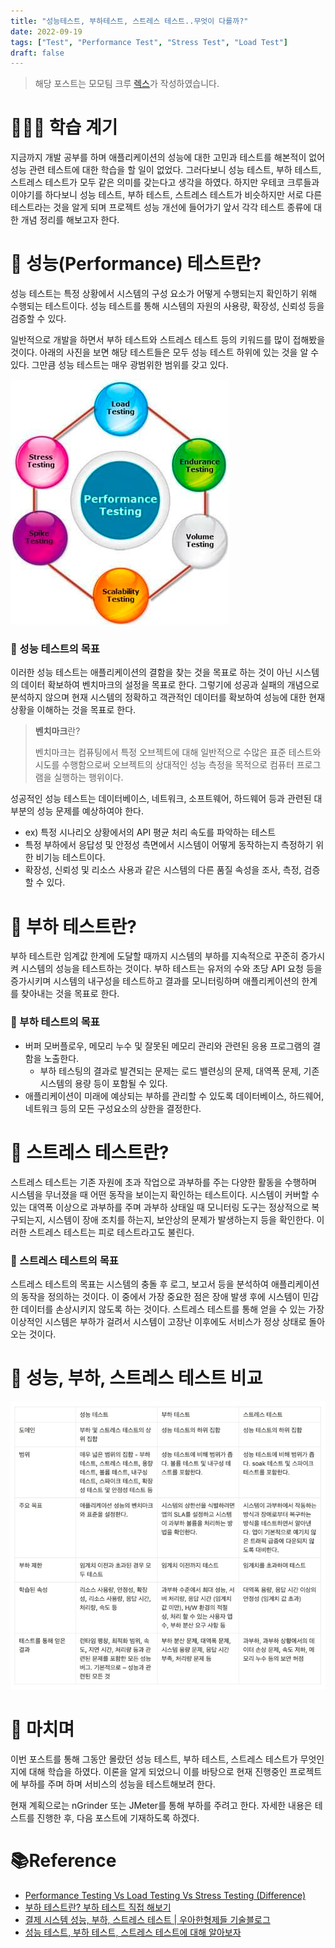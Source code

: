 ```yaml
---
title: "성능테스트, 부하테스트, 스트레스 테스트..무엇이 다를까?"
date: 2022-09-19
tags: ["Test", "Performance Test", "Stress Test", "Load Test"]
draft: false
---
```


> 해당 포스트는 모모팀 크루 [렉스](https://github.com/Seongwon97)가 작성하였습니다.

# 🧑🏻‍💻 학습 계기

지금까지 개발 공부를 하며 애플리케이션의 성능에 대한 고민과 테스트를 해본적이 없어 성능 관련 테스트에 대한 학습을 할 일이 없었다. 그러다보니 성능 테스트, 부하 테스트, 스트레스 테스트가 모두 같은 의미를 갖는다고 생각을 하였다. 하지만 우테코 크루들과 이야기를 하다보니 성능 테스트, 부하 테스트, 스트레스 테스트가 비슷하지만 서로 다른 테스트라는 것을 알게 되며 프로젝트 성능 개선에 들어가기 앞서 각각 테스트 종류에 대한 개념 정리를 해보고자 한다.

# 🧐 성능(Performance) 테스트란?

성능 테스트는 특정 상황에서 시스템의 구성 요소가 어떻게 수행되는지 확인하기 위해 수행되는 테스트이다. 성능 테스트를 통해 시스템의 자원의 사용량, 확장성, 신뢰성 등을 검증할 수 있다.

일반적으로 개발을 하면서 부하 테스트와 스트레스 테스트 등의 키워드를 많이 접해봤을 것이다. 아래의 사진을 보면 해당 테스트들은 모두 성능 테스트 하위에 있는 것을 알 수 있다. 그만큼 성능 테스트는 매우 광범위한 범위를 갖고 있다.

![Untitled](image/20220919-성능테스트-부하테스트-스트레스테스트란/img_1.png)

### 🚀 성능 테스트의 목표

이러한 성능 테스트는 애플리케이션의 결함을 찾는 것을 목표로 하는 것이 아닌 시스템의 데이터 확보하여 벤치마크의 설정을 목표로 한다. 그렇기에 성공과 실패의 개념으로 분석하지 않으며 현재 시스템의 정확하고 객관적인 데이터를 확보하여 성능에 대한 현재 상황을 이해하는 것을 목표로 한다.

> **벤치마크**란?
>
>
> 벤치마크는 컴퓨팅에서 특정 오브젝트에 대해 일반적으로 수많은 표준 테스트와 시도를 수행함으로써 오브젝트의 상대적인 성능 측정을 목적으로 컴퓨터 프로그램을 실행하는 행위이다.
>

성공적인 성능 테스트는 데이터베이스, 네트워크, 소프트웨어, 하드웨어 등과 관련된 대부분의 성능 문제를 예상하여야 한다.

- ex) 특정 시나리오 상황에서의 API 평균 처리 속도를 파악하는 테스트
- 특정 부하에서 응답성 및 안정성 측면에서 시스템이 어떻게 동작하는지 측정하기 위한 비기능 테스트이다.
- 확장성, 신뢰성 및 리소스 사용과 같은 시스템의 다른 품질 속성을 조사, 측정, 검증할 수 있다.

# 🧐 부하 테스트란?

부하 테스트란 임계값 한계에 도달할 때까지 시스템의 부하를 지속적으로 꾸준히 증가시켜 시스템의 성능을 테스트하는 것이다. 부하 테스트는 유저의 수와 초당 API 요청 등을 증가시키며 시스템의 내구성을 테스트하고 결과를 모니터링하며 애플리케이션의 한계를 찾아내는 것을 목표로 한다.

### 🚀 부하 테스트의 목표

- 버퍼 모버플로우, 메모리 누수 및 잘못된 메모리 관리와 관련된 응용 프로그램의 결함을 노출한다.
    - 부하 테스팅의 결과로 발견되는 문제는 로드 밸련싱의 문제, 대역폭 문제, 기존 시스템의 용량 등이 포함될 수 있다.
- 애플리케이션이 미래에 예상되는 부하를 관리할 수 있도록 데이터베이스, 하드웨어, 네트워크 등의 모든 구성요소의 상한을 결정한다.

# 🧐 스트레스 테스트란?

스트레스 테스트는 기존 자원에 초과 작업으로 과부하를 주는 다양한 활동을 수행하며 시스템을 무너졌을 때 어떤 동작을 보이는지 확인하는 테스트이다. 시스템이 커버할 수 있는 대역폭 이상으로 과부하를 주며 과부하 상태일 때 모니터링 도구는 정상적으로 복구되는지, 시스템이 장애 조치를 하는지, 보안상의 문제가 발생하는지 등을 확인한다. 이러한 스트레스 테스트는 피로 테스트라고도 불린다.

### 🚀 스트레스 테스트의 목표

스트레스 테스트의 목표는 시스템의 충돌 후 로그, 보고서 등을 분석하여 애플리케이션의 동작을 정의하는 것이다. 이 중에서 가장 중요한 점은 장애 발생 후에 시스템이 민감한 데이터를 손상시키지 않도록 하는 것이다. 스트레스 테스트를 통해 얻을 수 있는 가장 이상적인 시스템은 부하가 걸려서 시스템이 고장난 이후에도 서비스가 정상 상태로 돌아오는 것이다.

# 📌 성능, 부하, 스트레스 테스트 비교
![Untitled](image/20220919-성능테스트-부하테스트-스트레스테스트란/img.png)

# 🌝 마치며
이번 포스트를 통해 그동안 몰랐던 성능 테스트, 부하 테스트, 스트레스 테스트가 무엇인지에 대해 학습을 하였다.
이론을 알게 되었으니 이를 바탕으로 현재 진행중인 프로젝트에 부하를 주며 하며 서비스의 성능을 테스트해보려 한다.

현재 계획으로는 nGrinder 또는 JMeter를 통해 부하를 주려고 한다.
자세한 내용은 테스트를 진행한 후, 다음 포스트에 기재하도록 하겠다.

# 📚Reference
- [Performance Testing Vs Load Testing Vs Stress Testing (Difference)](https://www.softwaretestinghelp.com/what-is-performance-testing-load-testing-stress-testing/)
- [부하 테스트란? 부하 테스트 직접 해보기](https://scshim.tistory.com/442)
- [결제 시스템 성능, 부하, 스트레스 테스트 | 우아한형제들 기술블로그](https://techblog.woowahan.com/2572/)
- [성능 테스트, 부하 테스트, 스트레스 테스트에 대해 알아보자](https://loosie.tistory.com/821)
